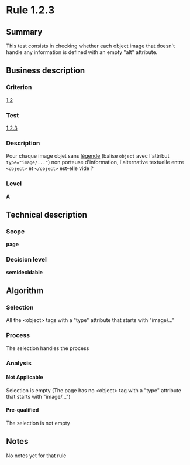 # Rule 1.2.3
## Summary

This test consists in checking whether each object image that doesn't
handle any information is defined with an empty "alt" attribute.

## Business description

### Criterion

[1.2](http://references.modernisation.gouv.fr/sites/default/files/RGAA3_RC2-1/referentiel_technique.htm#crit-1-2)

### Test

[1.2.3](http://references.modernisation.gouv.fr/sites/default/files/RGAA3_RC2-1/referentiel_technique.htm#test-1-2-3)

### Description

Pour chaque image objet sans <a href="http://references.modernisation.gouv.fr/sites/default/files/RGAA3_RC2-1/glossaire.htm#mLegendeImage">l&eacute;gende</a> (balise `object` avec l'attribut `type="image/..."`) non porteuse d'information, l'alternative textuelle entre `<object>` et `</object>` est-elle vide ?

### Level

**A**

## Technical description

### Scope

**page**

### Decision level

**semidecidable**

## Algorithm

### Selection

All the <object\> tags with a "type" attribute that starts with
"image/..."

### Process

The selection handles the process

### Analysis

#### Not Applicable

Selection is empty (The page has no <object\> tag with a "type"
attribute that starts with "image/...")

#### Pre-qualified

The selection is not empty

## Notes

No notes yet for that rule
